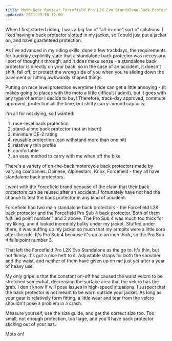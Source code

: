 ```yaml
---
title: Moto Gear Review! Forcefield Pro L2K Evo Standalone Back Protector
updated: 2011-09-16 12:00
---
```


When I first started riding, I was a big fan of "all-in-one" sort of solutions. I liked having a back protector slotted in my jacket, so I could just put a jacket on, and have guaranteed protection.

As I've advanced in my riding skills, done a few trackdays, the requirements for trackday explicitly state that a standalone back protector was necessary. I sort of thought it through, and it does make sense - a standalone back protector is directly on your back, so in the case of an accident, it doesn't shift, fall off, or protect the wrong side of you when you're sliding down the pavement or hitting awkwardly shaped things. 

Putting on race level protection everytime I ride can get a little annoying - (it makes going to places with the moto a little difficult I admit), but it goes with any type of armor I decide to buy! Therefore, track-day approved, commute approved, protection all the time, but shitty carry-around capacity.

I'm all for not dying, so I wanted:

1. race-level back protection
2. stand-alone back protector (not an insert)
3. minimum CE-2 rating
4. reusable protection (can withstand more than one hit)
5. relatively thin profile
6. comfortable
7. an easy method to carry with me when off the bike

There's a variety of on-the-back motorcycle back protectors made by varying companies. Dainese, Alpinestars, Knox, Forcefield - they all have standalone back protectors.

I went with the Forcefield brand because of the claim that their back protectors can be reused after an accident. I fortunately have not had the chance to test the back protector in any kind of accident. 

Forcefield had two main standalone back protectors - the Forcefield L2K back protector and the Forcefield Pro Sub 4 back protector. Both of them fulfilled point number 1 and 2 above. The Pro Sub 4 was much too thick for my liking, and it looked incredibly bulky under my jacket. Stuffed under there, it was puffing up my jacket so much that my armpits were a little sore after the ride. It's Pro Sub 4 because it's up to an inch thick, so the Pro Sub 4 fails point number 3.

That left the Forcefield Pro L2K Evo Standalone as the go to. It's thin, but not flimsy. It's got a nice heft to it. Adjustable straps for both the shoulder and the waist, and neither of them have given up on me just yet after a year of heavy use. 

My only gripe is that the constant on-off has caused the waist velcro to be stretched somewhat, decreasing the surface area that the velcro has the grab. I don't know if will pose issues in high-speed situations. I suspect that the back protector is not meant to be worn outside your jacket. As long as your gear is relatively form fitting, a little wear and tear from the velcro shouldn't pose a problem in a crash. 

Measure yourself, use the size guide, and get the correct size too. Too small, not enough protection, too large, and you'll have back protector sticking out of your ass.

Moto on!